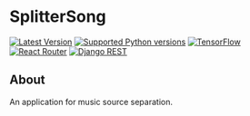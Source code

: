 # SplitterSong


[![Latest Version](https://img.shields.io/pypi/v/openunmix.svg)](https://pypi.python.org/pypi/openunmix)
[![Supported Python versions](https://img.shields.io/pypi/pyversions/openunmix.svg)](https://pypi.python.org/pypi/openunmix)
[![TensorFlow](https://img.shields.io/badge/TensorFlow%20with%20CUDA%2012-Latest%20Version-orange.svg)](https://www.tensorflow.org/install/gpu)
[![React Router](https://img.shields.io/badge/React%20Router-Latest%20Version-blue.svg)](https://reactrouter.com/)
[![Django REST](https://img.shields.io/badge/Django%20REST-Latest%20Version-green.svg)](https://www.django-rest-framework.org/)

## About
An application for music source separation. 
